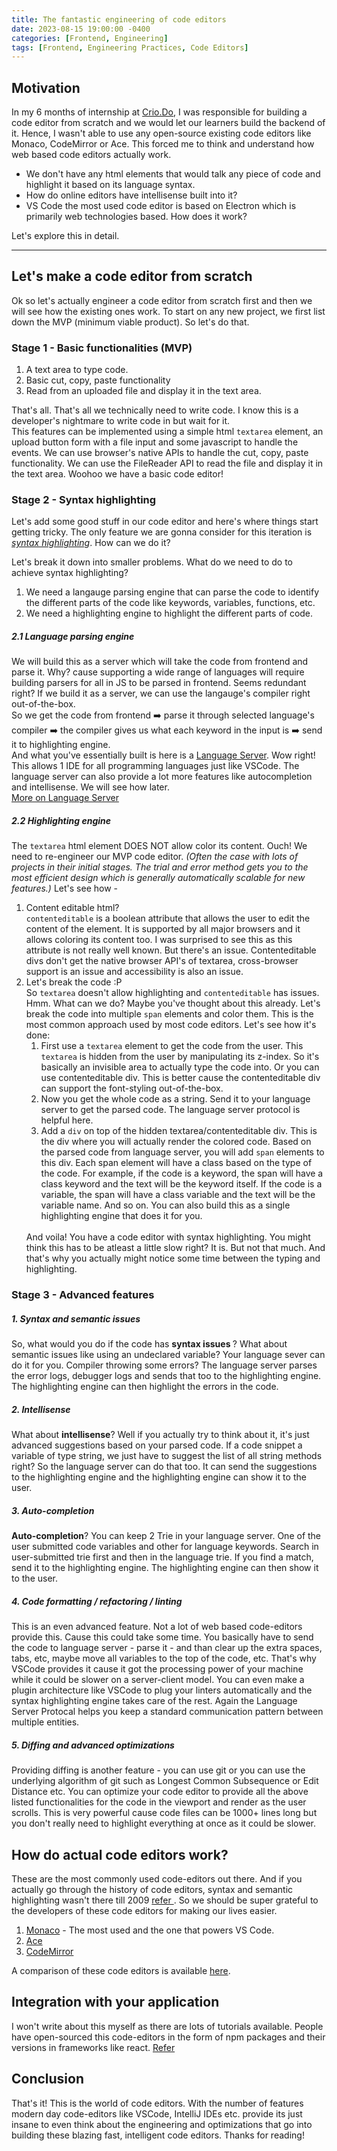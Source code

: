 ```yaml
---
title: The fantastic engineering of code editors
date: 2023-08-15 19:00:00 -0400
categories: [Frontend, Engineering]
tags: [Frontend, Engineering Practices, Code Editors]
---
```


## Motivation
In my 6 months of internship at <a href="https://www.crio.do/" target="_blank">Crio.Do</a>, I was responsible for building a code editor from scratch and we would let our learners build the backend of it. Hence, I wasn't able to use any open-source existing code editors like Monaco, CodeMirror or Ace. This forced me to think and understand how web based code editors actually work. 
- We don't have any html elements that would talk any piece of code and highlight it based on its language syntax.
- How do online editors have intellisense built into it?
- VS Code the most used code editor is based on Electron which is primarily web technologies based. How does it work?

Let's explore this in detail.
<hr>

## Let's make a code editor from scratch

Ok so let's actually engineer a code editor from scratch first and then we will see how the existing ones work. To start on any new project, we first list
down the MVP (minimum viable product). So let's do that.

### Stage 1 - Basic functionalities (MVP)
1. A text area to type code.
2. Basic cut, copy, paste functionality
3. Read from an uploaded file and display it in the text area.

That's all. That's all we technically need to write code. I know this is a developer's nightmare to write code in but wait for it.   
This features can be implemented using a simple html <code>textarea</code> element, an upload button form with a file input and some javascript to handle the events. We can use browser's native APIs to handle the cut, copy, paste functionality. We can use the FileReader API to read the file and display it in the text area. Woohoo we have a basic code editor!

### Stage 2 - Syntax highlighting
Let's add some good stuff in our code editor and here's where things start getting tricky. The only feature we are gonna consider for this iteration is <i><u>syntax highlighting</u></i>. How can we do it?

Let's break it down into smaller problems. What do we need to do to achieve syntax highlighting?
1. We need a langauge parsing engine that can parse the code to identify the different parts of the code like keywords, variables, functions, etc. 
2. We need a highlighting engine to highlight the different parts of code.

##### 2.1 Language parsing engine    
We will build this as a server which will take the code from frontend and parse it. Why? cause supporting a wide range of languages will require building parsers for all in JS to be parsed in frontend. Seems redundant right? If we build it as a server, we can use the langauge's compiler right out-of-the-box.   
So we get the code from frontend  ➡️  parse it through selected language's compiler  ➡️  the compiler gives us what each keyword in the input is  ➡️   send it to highlighting engine.   
And what you've essentially built is here is a <a href="https://langserver.org/">Language Server</a>. Wow right! This allows 1 IDE for all programming languages just like VSCode. The language server can also provide a lot more features like autocompletion and intellisense. We will see how later.   
<a href="https://medium.com/@nadeeshaangunasinghe/why-use-language-server-aa9bb47207b8" target="_blank">More on Language Server</a>

##### 2.2 Highlighting engine
The <code>textarea</code> html element DOES NOT allow color its content. Ouch! We need to re-engineer our MVP code editor. <i>(Often the case with lots of projects in their initial stages. The trial and error method gets you to the most efficient design which is generally automatically scalable for new features.)</i> Let's see how - 

1. Content editable html?   
   <code>contenteditable</code> is a boolean attribute that allows the user to edit the content of the element. It is supported by all major browsers and it allows coloring its content too. I was surprised to see this as this attribute is not really well known. But there's an issue. Contenteditable divs 
   don't get the native browser API's of textarea, cross-browser support is an issue and accessibility is also an issue.
2. Let's break the code :P   
   So <code>textarea</code> doesn't allow highlighting and <code>contenteditable</code> has issues. Hmm. What can we do? Maybe you've thought about this already. Let's break the code into multiple <code>span</code> elements and color them. This is the most common approach used by most code editors. Let's see how it's done:
   1. First use a <code>textarea</code> element to get the code from the user. This <code>textarea</code> is hidden from the user by manipulating its z-index. So it's basically an invisible area to actually type the code into. Or you can use contenteditable div. This is better cause the contenteditable div can support the font-styling out-of-the-box.
   2. Now you get the whole code as a string. Send it to your language server to get the parsed code. The language server protocol is helpful here.
   3. Add a <code>div</code> on top of the hidden textarea/contenteditable div. This is the div where you will actually render the colored code. Based on the parsed code from language server, you will add <code>span</code> elements to this div. Each span element will have a class based on the type of the code. For example, if the code is a keyword, the span will have a class keyword and the text will be the keyword itself. If the code is a variable, the span will have a class variable and the text will be the variable name. And so on. You can also build this as a single highlighting engine that does it for you.   
   <br>
   And voila! You have a code editor with syntax highlighting. You might think this has to be atleast a little slow right? It is. But not that much. And that's why you actually might notice some time between the typing and highlighting.

### Stage 3 - Advanced features

##### 1. Syntax and semantic issues
So, what would you do if the code has <b> syntax issues </b> ? What about semantic issues like using an undeclared variable?
Your language sever can do it for you. Compiler throwing some errors? The language server parses the error logs, debugger logs and sends that too to the highlighting engine. The highlighting engine can then highlight the errors in the code.

##### 2. Intellisense
What about <b>intellisense</b>? Well if you actually try to think about it, it's just advanced suggestions based on your parsed code. If a code snippet a variable of type string, we just have to suggest the list of all string methods right? So the language server can do that too. It can send the suggestions to the highlighting engine and the highlighting engine can show it to the user.

##### 3. Auto-completion
<b>Auto-completion</b>? You can keep 2 Trie in your language server. One of the user submitted code variables and other for language keywords. Search in user-submitted trie first and then in the language trie. If you find a match, send it to the highlighting engine. The highlighting engine can then show it to the user.

##### 4. Code formatting / refactoring / linting
This is an even advanced feature. Not a lot of web based code-editors provide this. Cause this could take some time. You basically have to send the code to language server - parse it - and than clear up the extra spaces, tabs, etc, maybe move all variables to the top of the code, etc. That's why VSCode provides it cause it got the processing power of your machine while it could be slower on a server-client model. You can even make a plugin architecture like VSCode to plug your linters automatically and the syntax highlighting engine takes care of the rest. Again the Language Server Protocal helps you keep a standard communication pattern between multiple entities.

##### 5. Diffing and advanced optimizations
Providing diffing is another feature - you can use git or you can use the underlying algorithm of git such as Longest Common Subsequence or Edit Distance etc. You can optimize your code editor to provide all the above listed functionalities for the code in the viewport and render as the user scrolls. This is very powerful cause code files can be 1000+ lines long but you don't really need to highlight everything at once as it could be slower.


## How do actual code editors work?
These are the most commonly used code-editors out there. And if you actually go through the history of code editors, syntax and semantic highlighting wasn't there till 2009 <a href="https://zwabel.wordpress.com/2009/01/08/c-ide-evolution-from-syntax-highlighting-to-semantic-highlighting/" target="_blank">refer </a>. So we should be super grateful to the developers of these code editors for making our lives easier. 
1. <a href="https://github.com/microsoft/monaco-editor#concepts">Monaco</a> - The most used and the one that powers VS Code. 
2. <a href="https://ace.c9.io/#nav=about">Ace</a>
3. <a href="https://codemirror.net/">CodeMirror</a>

A comparison of these code editors is available <a href="https://blog.replit.com/code-editors">here</a>.

## Integration with your application

I won't write about this myself as there are lots of tutorials available. People have open-sourced this code-editors in the form of npm packages and their versions in frameworks like react. <a href="https://blog.logrocket.com/build-web-editor-with-react-monaco-editor/">Refer</a>

## Conclusion
That's it! This is the world of code editors. With the number of features modern day code-editors like VSCode, IntelliJ IDEs etc. provide its just insane to even think about the engineering and optimizations that go into building these blazing fast, intelligent code editors. Thanks for reading!
